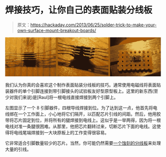 # 焊接技巧，让你自己的表面贴装分线板

> 原文：<https://hackaday.com/2013/06/25/solder-trick-to-make-your-own-surface-mount-breakout-boards/>

![surface-mount-breakout-trick](img/1463c6b993603c392c5693198cd601e8.png)

我们认为你真的会喜欢这个制作表面贴装分线板的技巧。通常使用电磁线将表面贴装器件的单个引脚连接到带引脚接头的试验板友好型原型板上。这里的新东西(至少对我们来说)是[Raul]将一根电线直接焊接到两个引脚上。

左图显示了一个 8 引脚器件，四根导线焊接到位。为了达到这一点，他首先将电线绑在一个工作面上，小心地将它们隔开，以匹配芯片引线的间距。然后，他用胶带将芯片固定到位，并将所有的腿焊接到电线上。这似乎是一举两得，因为将一根电线对准一条腿很困难。从那里，他把芯片翻转过来，切断芯片下面的电线。这使得将电线尾端焊接到一大块原板上的工作变得很容易。

它非常适合引脚数量较少的芯片。当然，你可能仍然需要[一个蚀刻的分线板](http://hackaday.com/2010/04/29/surface-mount-breakout-boards/)来处理大量的引线。